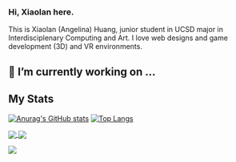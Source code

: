### Hi, Xiaolan here.
This is Xiaolan (Angelina) Huang, junior student in UCSD major in Interdisciplenary Computing and Art. I love web designs and game development (3D) and VR environments.

## 🔭 I’m currently working on ...

## My Stats
<!-- https://github.com/anuraghazra/github-readme-stats/blob/master/docs/readme_cn.md -->
[![Anurag's GitHub stats](https://github-readme-stats.vercel.app/api?username=Mielan&count_private=true&theme=dracula&show_icons=true)](https://github.com/anuraghazra/github-readme-stats)
[![Top Langs](https://github-readme-stats.vercel.app/api/top-langs/?username=Mielan&layout=compact&theme=dracula&show_icons=true)](https://github.com/anuraghazra/github-readme-stats)

<a href="https://github.com/anuraghazra/github-readme-stats">
  <img align="center" src="https://github-readme-stats.vercel.app/api?username=Mielan&count_private=true&theme=dracula&show_icons=true" />
</a>
<a href="https://github.com/anuraghazra/github-readme-stats">
  <img align="center" src="https://github-readme-stats.vercel.app/api/top-langs/?username=Mielan&layout=compact&theme=dracula&show_icons=true" />
</a>



<!--
**Mielan/Mielan** is a ✨ _special_ ✨ repository because its `README.md` (this file) appears on your GitHub profile.

Here are some ideas to get you started:

- 🔭 I’m currently working on ...
- 🌱 I’m currently learning ...
- 👯 I’m looking to collaborate on ...
- 🤔 I’m looking for help with ...
- 💬 Ask me about ...
- 📫 How to reach me: ...
- 😄 Pronouns: ...
- ⚡ Fun fact: ...
-->

![](https://komarev.com/ghpvc/?username=Mielan)

